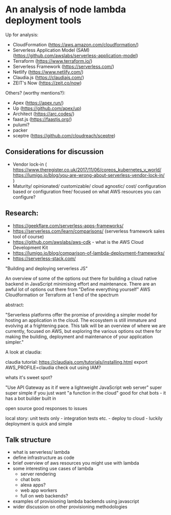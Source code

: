 # An analysis of node lambda deployment tools

Up for analysis:

 * CloudFormation (https://aws.amazon.com/cloudformation/)
 * Serverless Application Model (SAM) (https://github.com/awslabs/serverless-application-model)
 * Terraform (https://www.terraform.io/)
 * Serverless Framework (https://serverless.com/)
 * Netlify (https://www.netlify.com/)
 * Claudia.js (https://claudiajs.com/)
 * ZEIT's Now (https://zeit.co/now)

Others? (worthy mentions?):

 * Apex (https://apex.run/)
 * Up (https://github.com/apex/up)
 * Architect (https://arc.codes/)
 * faast.js (https://faastjs.org/)
 * pulumi?
 * packer
 * sceptre (https://github.com/cloudreach/sceptre)

## Considerations for discussion

 * Vendor lock-in ( https://www.theregister.co.uk/2017/11/06/coreos_kubernetes_v_world/ https://lumigo.io/blog/you-are-wrong-about-serverless-vendor-lock-in/ )
 * Maturity/ opinionated/ customizable/ cloud agnostic/ cost/ configuration based or configuration free/ focused on what AWS resources you can configure?

## Research:

 * https://geekflare.com/serverless-apps-frameworks/
 * https://serverless.com/learn/comparisons/ (serverless framework sales tool of course)
 * https://github.com/awslabs/aws-cdk - what is the AWS Cloud Development Kit
 * https://lumigo.io/blog/comparison-of-lambda-deployment-frameworks/
 * https://serverless-stack.com/

 "Building and deploying serverless JS"

 An overview of some of the options out there for building a cloud native backend in JavaScript minimising effort and maintenance. There are an awful lot of options out there from "Define everything yourself" AWS Cloudformation or Terraform at 1 end of the spectrum 

abstract:

"Serverless platforms offer the promise of providing a simpler model for hosting an application in the cloud. The ecosystem is still immature and evolving at a frightening pace. This talk will be an overview of where we are currently, focused on AWS, but exploring the various options out there for making the building, deployment and maintenance of your application simpler."

A look at claudia:

claudia tutorial: https://claudiajs.com/tutorials/installing.html
export AWS_PROFILE=claudia
check out using IAM?


whats it's sweet spot?

"Use API Gateway as it if were a lightweight JavaScript web server"
super super simple if you just want "a function in the cloud"
good for chat bots - it has a bot builder built in

open source
good responses to issues

local story: unit tests only - integration tests etc. - deploy to cloud - luckily deployment is quick and simple

## Talk structure

 * what is serverless/ lambda
 * define infrastructure as code
 * brief overview of aws resources you might use with lambda
 * some interesting use cases of lambda
   * server rendering
   * chat bots
   * alexa apps?
   * web app workers
   * full on web backends?
 * examples of provisioning lambda backends using javascript
 * wider discussion on other provisioning methodologies
